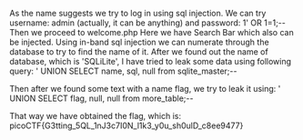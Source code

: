 As the name suggests we try to log in using sql injection. We can try username: admin (actually, it can be anything) and password: 1' OR 1=1;--
Then we proceed to welcome.php
Here we have Search Bar which also can be injected. Using in-band sql injection we can numerate through the database to try to find the name of it.
After we found out the name of database, which is 'SQLiLite', I have tried to leak some data using following query: 
' UNION SELECT name, sql, null from sqlite_master;--

Then after we found some text with a name flag, we try to leak it using: 
' UNION SELECT flag, null, null from more_table;--

That way we have obtained the flag, which is: picoCTF{G3tting_5QL_1nJ3c7I0N_l1k3_y0u_sh0ulD_c8ee9477}	